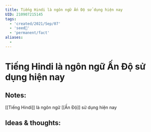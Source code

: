 ```yaml
---
title: Tiếng Hindi là ngôn ngữ Ấn Độ sử dụng hiện nay
UID: 210907215145
tags:
  - 'created/2021/Sep/07'
  - 'seed🥜'
  - 'permanent/fact'
aliases:
  - 
---
```

# Tiếng Hindi là ngôn ngữ Ấn Độ sử dụng hiện nay

## Notes:
[[Tiếng Hindi]] là ngôn ngữ [[Ấn Độ]] sử dụng hiện nay

## Ideas & thoughts:
